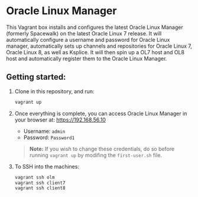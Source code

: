 # Oracle Linux Manager

This Vagrant box installs and configures the latest Oracle Linux Manager (formerly Spacewalk) on the latest Oracle Linux 7 release. It will automatically configure a username and password for Oracle Linux manager, automatically sets up channels and repositories for Oracle Linux 7, Oracle Linux 8, as well as Ksplice. It will then spin up a OL7 host and OL8 host and automatically register them to the Oracle Linux Manager.

## Getting started:

1. Clone in this repository, and run:

    ```bash
    vagrant up
    ```

2. Once everything is complete, you can access Oracle Linux Manager in your browser at: https://192.168.56.10

    - Username: `admin`
    - Password: `Password1`


    > **Note:** If you wish to change these credentials, do so before running `vagrant up` by modifing the `first-user.sh` file.

3. To SSH into the machines:

    ```bash
    vagrant ssh olm
    vagrant ssh client7
    vagrant ssh client8
    ```